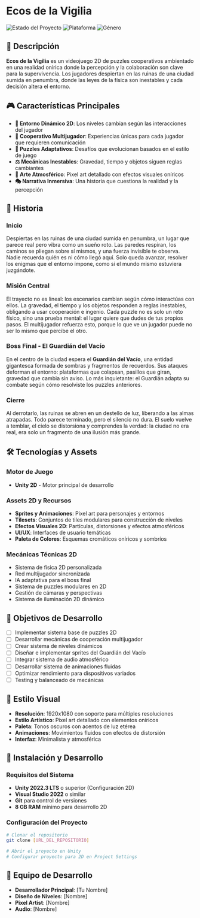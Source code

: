 # Ecos de la Vigilia

![Estado del Proyecto](https://img.shields.io/badge/Estado-En%20Desarrollo-yellow)
![Plataforma](https://img.shields.io/badge/Plataforma-PC-blue)
![Género](https://img.shields.io/badge/Género-Puzzle%202D%20Cooperativo-green)

## 📖 Descripción

**Ecos de la Vigilia** es un videojuego 2D de puzzles cooperativos ambientado en una realidad onírica donde la percepción y la colaboración son clave para la supervivencia. Los jugadores despiertan en las ruinas de una ciudad sumida en penumbra, donde las leyes de la física son inestables y cada decisión altera el entorno.

## 🎮 Características Principales

- **🔄 Entorno Dinámico 2D**: Los niveles cambian según las interacciones del jugador
- **👥 Cooperativo Multijugador**: Experiencias únicas para cada jugador que requieren comunicación
- **🧩 Puzzles Adaptativos**: Desafíos que evolucionan basados en el estilo de juego
- **⚖️ Mecánicas Inestables**: Gravedad, tiempo y objetos siguen reglas cambiantes
- **🎨 Arte Atmosférico**: Pixel art detallado con efectos visuales oníricos
- **🎭 Narrativa Inmersiva**: Una historia que cuestiona la realidad y la percepción

## 📜 Historia

### Inicio
Despiertas en las ruinas de una ciudad sumida en penumbra, un lugar que parece real pero vibra como un sueño roto. Las paredes respiran, los caminos se pliegan sobre sí mismos, y una fuerza invisible te observa. Nadie recuerda quién es ni cómo llegó aquí. Solo queda avanzar, resolver los enigmas que el entorno impone, como si el mundo mismo estuviera juzgándote.

### Misión Central
El trayecto no es lineal: los escenarios cambian según cómo interactúas con ellos. La gravedad, el tiempo y los objetos responden a reglas inestables, obligando a usar cooperación e ingenio. Cada puzzle no es solo un reto físico, sino una prueba mental: el lugar quiere que dudes de tus propios pasos. El multijugador refuerza esto, porque lo que ve un jugador puede no ser lo mismo que percibe el otro.

### Boss Final - El Guardián del Vacío
En el centro de la ciudad espera el **Guardián del Vacío**, una entidad gigantesca formada de sombras y fragmentos de recuerdos. Sus ataques deforman el entorno: plataformas que colapsan, pasillos que giran, gravedad que cambia sin aviso. Lo más inquietante: el Guardián adapta su combate según cómo resolviste los puzzles anteriores.

### Cierre
Al derrotarlo, las ruinas se abren en un destello de luz, liberando a las almas atrapadas. Todo parece terminado, pero el silencio no dura. El suelo vuelve a temblar, el cielo se distorsiona y comprendes la verdad: la ciudad no era real, era solo un fragmento de una ilusión más grande.

## 🛠️ Tecnologías y Assets

### Motor de Juego
- **Unity 2D** - Motor principal de desarrollo

### Assets 2D y Recursos
- **Sprites y Animaciones**: Pixel art para personajes y entornos
- **Tilesets**: Conjuntos de tiles modulares para construcción de niveles
- **Efectos Visuales 2D**: Partículas, distorsiones y efectos atmosféricos
- **UI/UX**: Interfaces de usuario temáticas
- **Paleta de Colores**: Esquemas cromáticos oníricos y sombríos

### Mecánicas Técnicas 2D
- Sistema de física 2D personalizada
- Red multijugador sincronizada
- IA adaptativa para el boss final
- Sistema de puzzles modulares en 2D
- Gestión de cámaras y perspectivas
- Sistema de iluminación 2D dinámico

## 🎯 Objetivos de Desarrollo

- [ ] Implementar sistema base de puzzles 2D
- [ ] Desarrollar mecánicas de cooperación multijugador
- [ ] Crear sistema de niveles dinámicos
- [ ] Diseñar e implementar sprites del Guardián del Vacío
- [ ] Integrar sistema de audio atmosférico
- [ ] Desarrollar sistema de animaciones fluidas
- [ ] Optimizar rendimiento para dispositivos variados
- [ ] Testing y balanceado de mecánicas

## 🎨 Estilo Visual

- **Resolución**: 1920x1080 con soporte para múltiples resoluciones
- **Estilo Artístico**: Pixel art detallado con elementos oníricos
- **Paleta**: Tonos oscuros con acentos de luz etérea
- **Animaciones**: Movimientos fluidos con efectos de distorsión
- **Interfaz**: Minimalista y atmosférica

## 🚀 Instalación y Desarrollo

### Requisitos del Sistema
- **Unity 2022.3 LTS** o superior (Configuración 2D)
- **Visual Studio 2022** o similar
- **Git** para control de versiones
- **8 GB RAM** mínimo para desarrollo 2D

### Configuración del Proyecto
```bash
# Clonar el repositorio
git clone [URL_DEL_REPOSITORIO]

# Abrir el proyecto en Unity
# Configurar proyecto para 2D en Project Settings
```

## 👥 Equipo de Desarrollo

- **Desarrollador Principal**: [Tu Nombre]
- **Diseño de Niveles**: [Nombre]
- **Pixel Artist**: [Nombre]
- **Audio**: [Nombre]

